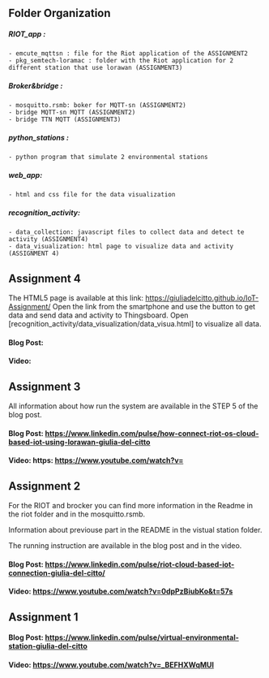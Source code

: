 ## Folder Organization

##### RIOT_app :
	- emcute_mqttsn : file for the Riot application of the ASSIGNMENT2
	- pkg_semtech-loramac : folder with the Riot application for 2 different station that use lorawan (ASSIGNMENT3)

##### Broker&bridge :
	- mosquitto.rsmb: boker for MQTT-sn (ASSIGNMENT2)
	- bridge MQTT-sn MQTT (ASSIGNMENT2)
	- bridge TTN MQTT (ASSIGNMENT3)

##### python_stations : 
	- python program that simulate 2 environmental stations
	
##### web_app:
	- html and css file for the data visualization

##### recognition_activity:
	- data_collection: javascript files to collect data and detect te activity (ASSIGNMENT4)
	- data_visualization: html page to visualize data and activity (ASSIGNMENT 4)
	
## Assignment 4	
The HTML5 page is available at this link: https://giuliadelcitto.github.io/IoT-Assignment/
Open the link from the smartphone and use the button to get data and send data and activity to Thingsboard.
Open [recognition_activity/data_visualization/data_visua.html] to visualize all data.

#### Blog Post:

#### Video: 


## Assignment 3

All information about how run the system are available in the STEP 5 of the blog post.

#### Blog Post: https://www.linkedin.com/pulse/how-connect-riot-os-cloud-based-iot-using-lorawan-giulia-del-citto

#### Video: https: https://www.youtube.com/watch?v=



## Assignment 2

For the RIOT and brocker you can find more information in the Readme in the riot folder and in the mosquitto.rsmb.

Information about previouse part in the README in the vistual station folder.

The running instruction are available in the blog post and in the video.

#### Blog Post: https://www.linkedin.com/pulse/riot-cloud-based-iot-connection-giulia-del-citto/

#### Video: https://www.youtube.com/watch?v=0dpPzBiubKo&t=57s



## Assignment 1

#### Blog Post: https://www.linkedin.com/pulse/virtual-environmental-station-giulia-del-citto

#### Video: https://www.youtube.com/watch?v=_BEFHXWqMUI
